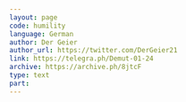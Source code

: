 ```yaml
---
layout: page
code: humility
language: German
author: Der Geier
author_url: https://twitter.com/DerGeier21
link: https://telegra.ph/Demut-01-24
archive: https://archive.ph/8jtcF
type: text
part: 
---
```

